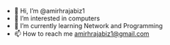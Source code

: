 - 👋 Hi, I’m @amirhrajabiz1
- 👀 I’m interested in computers
- 🌱 I’m currently learning Network and Programming
- 📫 How to reach me amirhrajabiz1@gmail.com

<!---
amirhrajabiz1/amirhrajabiz1 is a ✨ special ✨ repository because its `README.md` (this file) appears on your GitHub profile.
You can click the Preview link to take a look at your changes.
--->
